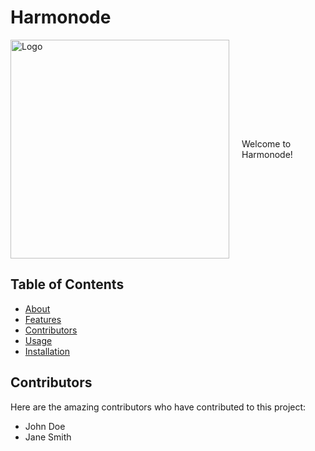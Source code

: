 # Harmonode



<div style="display: flex; align-items: center; justify-content: center;">
  <img src="https://github.com/kfiddle/nodeGigDb/blob/main/assets/68034977/b4944a49-d388-411c-9062-4f4ab94ffb1f.png" alt="Logo" width="350">
  <div style="margin-left: 20px;">Welcome to Harmonode!</div>
</div>




## Table of Contents

- [About](#about)
- [Features](#features)
- [Contributors](#contributors)
- [Usage](#usage)
- [Installation](#installation)

<a name="contributors"></a>
## Contributors

Here are the amazing contributors who have contributed to this project:

- John Doe
- Jane Smith

<!-- Rest of the content -->
